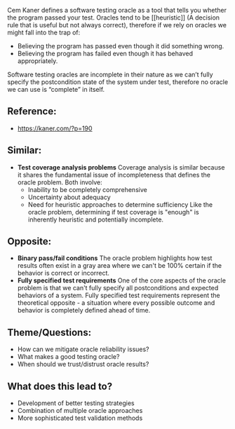 Cem Kaner defines a software testing oracle as a tool that tells you whether the program passed your test. Oracles tend to be [[heuristic]] (A decision rule that is useful but not always correct), therefore if we rely on oracles we might fall into the trap of:

-   Believing the program has passed even though it did something wrong.
-   Believing the program has failed even though it has behaved appropriately.

Software testing oracles are incomplete in their nature as we can’t fully specify the postcondition state of the system under test, therefore no oracle we can use is “complete” in itself.

## Reference:
- https://kaner.com/?p=190

## Similar:
- **Test coverage analysis problems** Coverage analysis is similar because it shares the fundamental issue of incompleteness that defines the oracle problem. Both involve:
	- Inability to be completely comprehensive
	- Uncertainty about adequacy
	- Need for heuristic approaches to determine sufficiency Like the oracle problem, determining if test coverage is "enough" is inherently heuristic and potentially incomplete.

## Opposite: 
- **Binary pass/fail conditions** The oracle problem highlights how test results often exist in a gray area where we can't be 100% certain if the behavior is correct or incorrect. 
- **Fully specified test requirements** One of the core aspects of the oracle problem is that we can't fully specify all postconditions and expected behaviors of a system. Fully specified test requirements represent the theoretical opposite - a situation where every possible outcome and behavior is completely defined ahead of time.

## Theme/Questions:
- How can we mitigate oracle reliability issues?
- What makes a good testing oracle?
- When should we trust/distrust oracle results?
## What does this lead to?
- Development of better testing strategies
- Combination of multiple oracle approaches
- More sophisticated test validation methods